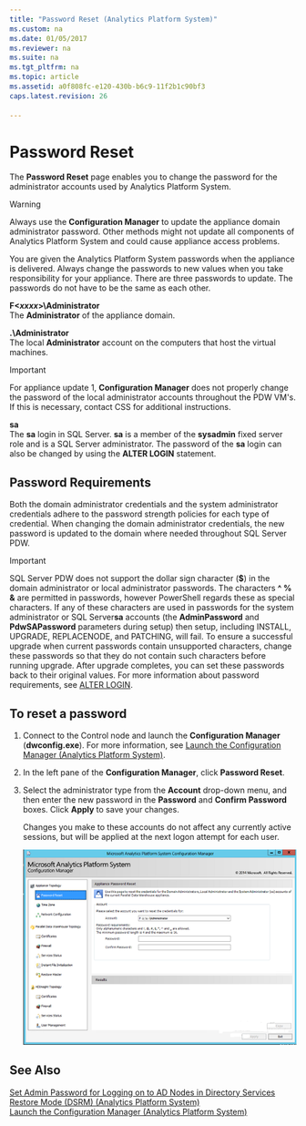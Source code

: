 ```yaml
---
title: "Password Reset (Analytics Platform System)"
ms.custom: na
ms.date: 01/05/2017
ms.reviewer: na
ms.suite: na
ms.tgt_pltfrm: na
ms.topic: article
ms.assetid: a0f808fc-e120-430b-b6c9-11f2b1c90bf3
caps.latest.revision: 26

---
```

# Password Reset
The **Password Reset** page enables you to change the password for the administrator accounts used by Analytics Platform System.  
  
> [!WARNING]  
> Always use the **Configuration Manager** to update the appliance domain administrator password. Other methods might not update all components of Analytics Platform System and could cause appliance access problems.  
  
You are given the Analytics Platform System passwords when the appliance is delivered. Always change the passwords to new values when you take responsibility for your appliance. There are three passwords to update. The passwords do not have to be the same as each other.  
  
**F<*xxxx*>\Administrator**  
The **Administrator** of the appliance domain.  
  
**.\Administrator**  
The local **Administrator** account on the computers that host the virtual machines.  
  
> [!IMPORTANT]  
> For appliance update 1, **Configuration Manager** does not properly change the password of the local administrator accounts throughout the PDW VM's. If this is necessary, contact CSS for additional instructions.  
  
**sa**  
The **sa** login in SQL Server. **sa** is a member of the **sysadmin** fixed server role and is a SQL Server administrator. The password of the **sa** login can also be changed by using the **ALTER LOGIN** statement.  
  
## Password Requirements  
Both the domain administrator credentials and the system administrator credentials adhere to the password strength policies for each type of credential. When changing the domain administrator credentials, the new password is updated to the domain where needed throughout SQL Server PDW.  
  
> [!IMPORTANT]  
> SQL Server PDW does not support the dollar sign character (**$**) in the domain administrator or local administrator passwords. The characters **^ % &** are permitted in passwords, however PowerShell regards these as special characters. If any of these characters are used in passwords for the system administrator or SQL Server**sa** accounts (the **AdminPassword** and **PdwSAPassword** parameters during setup) then setup, including INSTALL, UPGRADE, REPLACENODE, and PATCHING, will fail. To ensure a successful upgrade when current passwords contain unsupported characters, change these passwords so that they do not contain such characters before running upgrade. After upgrade completes, you can set these passwords back to their original values. For more information about password requirements, see [ALTER LOGIN](../t-sql/statements/alter-login-transact-sql.md).  
  
## To reset a password  
  
1.  Connect to the Control node and launch the **Configuration Manager** (**dwconfig.exe**). For more information, see [Launch the Configuration Manager &#40;Analytics Platform System&#41;](launch-the-configuration-manager.md).  
  
2.  In the left pane of the **Configuration Manager**, click **Password Reset**.  
  
3.  Select the administrator type from the **Account** drop-down menu, and then enter the new password in the **Password** and **Confirm Password** boxes. Click **Apply** to save your changes.  
  
    Changes you make to these accounts do not affect any currently active sessions, but will be applied at the next logon attempt for each user.  
  
    ![SQL Server DWConfig Password](./media/password-reset/SQL_Server_PDW_DWConfig_TopPW.png "SQL_Server_PDW_DWConfig_TopPW")  
  
## See Also  
[Set Admin Password for Logging on to AD Nodes in Directory Services Restore Mode &#40;DSRM&#41; &#40;Analytics Platform System&#41;](set-admin-password-for-logging-on-to-ad-nodes-in-directory-services-restore-mode.md)  
[Launch the Configuration Manager &#40;Analytics Platform System&#41;](launch-the-configuration-manager.md)  
  
